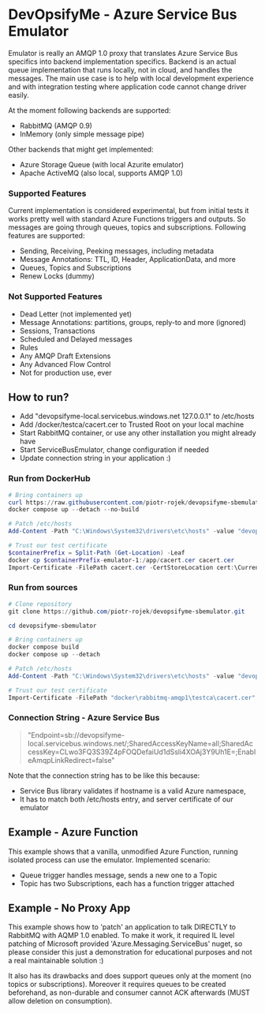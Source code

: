 # DevOpsifyMe - Azure Service Bus Emulator

Emulator is really an AMQP 1.0 proxy that translates Azure Service Bus specifics into backend implementation specifics. Backend is an actual queue implementation that runs locally, not in cloud, and handles the messages. The main use case is to help with local development experience and with integration testing where application code cannot change driver easily.

At the moment following backends are supported:

* RabbitMQ (AMQP 0.9)
* InMemory (only simple message pipe)

Other backends that might get implemented:
* Azure Storage Queue (with local Azurite emulator)
* Apache ActiveMQ (also local, supports AMQP 1.0)

### Supported Features

Current implementation is considered experimental, but from initial tests it works pretty well with standard Azure Functions triggers and outputs. So messages are going through queues, topics and subscriptions. Following features are supported:

* Sending, Receiving, Peeking messages, including metadata
* Message Annotations: TTL, ID, Header, ApplicationData, and more
* Queues, Topics and Subscriptions
* Renew Locks (dummy)

### Not Supported Features

* Dead Letter (not implemented yet)
* Message Annotations: partitions, groups, reply-to and more (ignored)
* Sessions, Transactions
* Scheduled and Delayed messages
* Rules
* Any AMQP Draft Extensions
* Any Advanced Flow Control
* Not for production use, ever

## How to run?

* Add "devopsifyme-local.servicebus.windows.net 127.0.0.1" to /etc/hosts
* Add /docker/testca/cacert.cer to Trusted Root on your local machine
* Start RabbitMQ container, or use any other installation you might already have
* Start ServiceBusEmulator, change configuration if needed
* Update connection string in your application :)

### Run from DockerHub
``` powershell
# Bring containers up
curl https://raw.githubusercontent.com/piotr-rojek/devopsifyme-sbemulator/main/docker-compose.yml?token=GHSAT0AAAAAAB46BQ33G7YMU6VVCKW55WXOY6ZRE2A --output docker-compose.yml
docker compose up --detach --no-build 

# Patch /etc/hosts
Add-Content -Path "C:\Windows\System32\drivers\etc\hosts" -value "devopsifyme-local.servicebus.windows.net 127.0.0.1"

# Trust our test certificate
$containerPrefix = Split-Path (Get-Location) -Leaf
docker cp $containerPrefix-emulator-1:/app/cacert.cer cacert.cer
Import-Certificate -FilePath cacert.cer -CertStoreLocation cert:\CurrentUser\Root
```

### Run from sources

``` powershell
# Clone repository
git clone https://github.com/piotr-rojek/devopsifyme-sbemulator.git

cd devopsifyme-sbemulator

# Bring containers up
docker compose build
docker compose up --detach

# Patch /etc/hosts
Add-Content -Path "C:\Windows\System32\drivers\etc\hosts" -value "devopsifyme-local.servicebus.windows.net 127.0.0.1"

# Trust our test certificate
Import-Certificate -FilePath "docker\rabbitmq-amqp1\testca\cacert.cer" -CertStoreLocation cert:\CurrentUser\Root
```

### Connection String - Azure Service Bus
> "Endpoint=sb://devopsifyme-local.servicebus.windows.net/;SharedAccessKeyName=all;SharedAccessKey=CLwo3FQ3S39Z4pFOQDefaiUd1dSsli4XOAj3Y9Uh1E=;EnableAmqpLinkRedirect=false"

Note that the connection string has to be like this because:
* Service Bus library validates if hostname is a valid Azure namespace,
* It has to match both /etc/hosts entry, and server certificate of our emulator

## Example - Azure Function

This example shows that a vanilla, unmodified Azure Function, running isolated process can use the emulator. Implemented scenario:
* Queue trigger handles message, sends a new one to a Topic
* Topic has two Subscriptions, each has a function trigger attached

## Example - No Proxy App

This example shows how to 'patch' an application to talk DIRECTLY to RabbitMQ with AQMP 1.0 enabled. To make it work, it required IL level patching of Microsoft provided 'Azure.Messaging.ServiceBus' nuget, so please consider this just a demonstration for educational purposes and not a real maintainable solution :) 

It also has its drawbacks and does support queues only at the moment (no topics or subscriptions). Moreover it requires queues to be created beforehand, as non-durable and consumer cannot ACK afterwards (MUST allow deletion on consumption).
